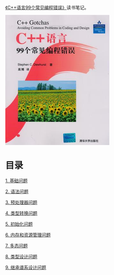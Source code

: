 [《C++语言99个常见编程错误》](https://book.douban.com/subject/3767699/)读书笔记。

![](img/cover.jpg)

# 目录

[1. 基础问题](基础问题.md)

[2. 语法问题](语法问题.md)

[3. 预处理器问题](预处理器问题.md)

[4. 类型转换问题](类型转换问题.md)

[5. 初始化问题](初始化问题.md)

[6. 内存和资源管理问题](内存和资源管理问题.md)

[7. 多态问题](多态问题.md)

[8. 类型设计问题](类型设计问题.md)

[9. 继承谱系设计问题](继承谱系设计问题.md)
